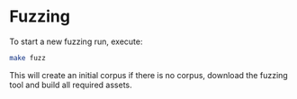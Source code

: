 # Fuzzing

To start a new fuzzing run, execute:
```bash
make fuzz
```
This will create an initial corpus if there is no corpus, download the fuzzing tool and build all required 
assets.